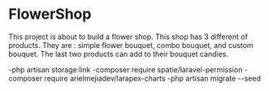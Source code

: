 # FlowerShop
This project is about to build  a flower shop. This shop has 3 different of products. They are : simple flower bouquet, combo bouquet, and custom bouquet. The last two products can add to their bouquet candies.

-php artisan storage:link
-composer require spatie/laravel-permission
-composer require arielmejiadev/larapex-charts 
-php artisan migrate --seed

